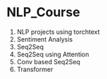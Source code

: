 # NLP_Course
1. NLP projects using torchtext
2. Sentiment Analysis
3. Seq2Seq
4. Seq2Seq using Attention
5. Conv based Seq2Seq
6. Transformer
